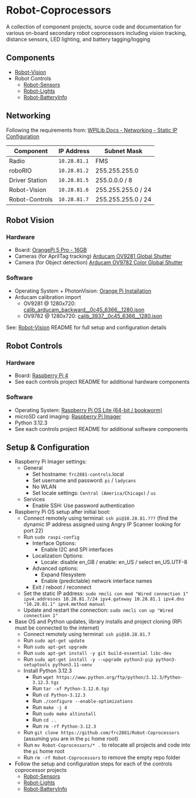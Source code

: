 # Robot-Coprocessors
A collection of component projects, source code and documentation for various on-board secondary robot coprocessors including vision tracking, distance sensors, LED lighting, and battery tagging/logging

## Components
* [Robot-Vision](Robot-Vision)
* Robot Controls
  * [Robot-Sensors](Robot-Sensors)
  * [Robot-Lights](Robot-Lights)
  * [Robot-BatteryInfo](Robot-BatteryInfo)

## Networking
Following the requirements from: [WPILib Docs - Networking - Static IP Configuration](https://docs.wpilib.org/en/stable/docs/networking/networking-introduction/ip-configurations.html#on-the-field-static-configuration)

| Component | IP Address | Subnet Mask |
|-----------|-----------|-----------|
| Radio | `10.28.81.1` | FMS |
| roboRIO | `10.28.81.2` | 255.255.255.0 |
| Driver Station | `10.28.81.5` | 255.0.0.0 / 8 |
| Robot-Vision | `10.28.81.6` | 255.255.255.0 / 24 |
| Robot-Controls | `10.28.81.7` | 255.255.255.0 / 24 |

## Robot Vision

### Hardware 
* Board: [OrangePi 5 Pro - 16GB](http://www.orangepi.org/html/hardWare/computerAndMicrocontrollers/details/Orange-Pi-5-Pro.html)
* Cameras (for AprilTag tracking) [Arducam OV9281 Global Shutter](https://www.arducam.com/product/arducam-120fps-global-shutter-usb-camera-board-1mp-720p-ov9281-uvc-webcam-module-with-low-distortion-m12-lens-without-microphones-for-computer-laptop-android-device-and-raspberry-pi/)
* Camera (for Object detection) [Arducam OV9782 Color Global Shutter](https://www.arducam.com/product/100fps-global-shutter-color-usb-camera-board-1mp-ov9782-uvc-webcam-module-with-low-distortion-m12-lens-without-microphones-for-computer-laptop-android-device-and-raspberry-pi-arducam/)

### Software
* Operating System + PhotonVision: [Orange Pi Installation](https://docs.photonvision.org/en/latest/docs/installation/sw_install/orange-pi.html)
* Arducam calibration import 
  * OV9281 @ 1280x720: [calib_arducam_backward__0c45_6366__1280.json](./calib_arducam_backward__0c45_6366__1280.json)
  * OV9782 @ 1280x720: [calib_3937__0c45_6366__1280.json](./calib_3937__0c45_6366__1280.json)

See: [Robot-Vision](Robot-Vision) README for full setup and configuration details

## Robot Controls

### Hardware
* Board: [Raspberry Pi 4](https://www.raspberrypi.com/products/raspberry-pi-4-model-b/)
* See each controls project README for additional hardware components

### Software
* Operating System: [Raspberry Pi OS Lite (64-bit / bookworm)](https://www.raspberrypi.com/software/operating-systems/#raspberry-pi-os-64-bit)
* microSD card imaging: [Raspberry Pi Imager](https://www.raspberrypi.com/software/)
* Python 3.12.3
* See each controls project README for additional software components

## Setup & Configuration
* Raspberry Pi Imager settings:
  * General
    * Set hostname: `frc2881-controls`.local
    * Set username and password: `pi` / `ladycans`
    * No WLAN
    * Set locale settings: `Central (America/Chicago)` / `us`
  * Services
    * Enable SSH: Use password authentication 
* Raspberry Pi OS setup after initial boot:
  * Connect remotely using terminal: `ssh pi@10.28.81.???` (find the dynamic IP address assigned using Angry IP Scanner looking for port 22)
  * Run `sudo raspi-config`
    * Interface Options:
      * Enable I2C and SPI interfaces
    * Localization Options:
      * Locale: disable en_GB / enable: en_US / select en_US.UTF-8
    * Advanced options:
      * Expand filesystem
      * Enable (predictable) network interface names
    * Exit / reboot / reconnect
  * Set the static IP address: `sudo nmcli con mod "Wired connection 1" ipv4.addresses 10.28.81.7/24 ipv4.gateway 10.28.81.1 ipv4.dns "10.28.81.1" ipv4.method manual`
  * Update and restart the connection: `sudo nmcli con up "Wired connection 1"`
* Base OS and Python updates, library installs and project cloning (RPi must be connected to the internet)
  * Connect remotely using terminal: `ssh pi@10.28.81.7` 
  * Run `sudo apt-get update`
  * Run `sudo apt-get upgrade` 
  * Run `sudo apt-get install -y git build-essential libc-dev`
  * Run `sudo apt-get install -y --upgrade python3-pip python3-setuptools python3.11-venv`
  * Install Python 3.12.3
    * Run `wget https://www.python.org/ftp/python/3.12.3/Python-3.12.3.tgz`
    * Run `tar -xf Python-3.12.0.tgz`
    * Run `cd Python-3.12.3`
    * Run `./configure --enable-optimizations`
    * Run `make -j 4`
    * Run `sudo make altinstall`
    * Run `cd ..`
    * Run `rm -rf Python-3.12.3`
  * Run `git clone https://github.com/frc2881/Robot-Coprocessors` (assuming you are in the `pi` home root)
  * Run `mv Robot-Coprocessors/* .` to relocate all projects and code into the `pi` home root
  * Run `rm -rf Robot-Coprocessors` to remove the empty repo folder
* Follow the setup and configuration steps for each of the controls coprocessor projects
  * [Robot-Sensors](Robot-Sensors)
  * [Robot-Lights](Robot-Lights)
  * [Robot-BatteryInfo](Robot-BatteryInfo)